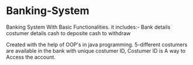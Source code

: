 # Banking-System
Banking System With Basic Functionalities.
it includes:-
          Bank details
          costumer details
          cash to deposite
          cash to withdraw

Created with the help of OOP's in java programming.
 5-different costumers are available in the bank with unique costumer ID,
 Costumer ID is A way to Access the account.
 
